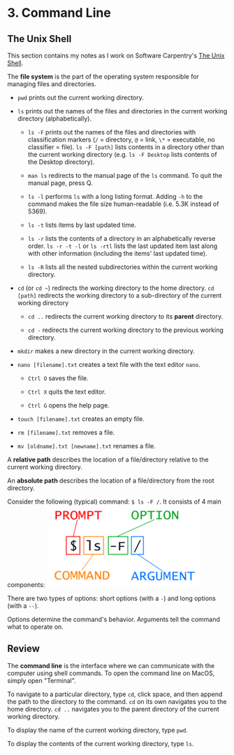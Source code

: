 # 3. Command Line

## The Unix Shell

This section contains my notes as I work on Software Carpentry's [The Unix Shell](https://swcarpentry.github.io/shell-novice/).

The **file system** is the part of the operating system responsible for managing files and directories.

- `pwd` prints out the current working directory.

- `ls` prints out the names of the files and directories in the current working directory (alphabetically).

  - `ls -F` prints out the names of the files and directories with classification markers (`/` = directory, `@` = link, `\*` = executable, no classifier = file). `ls -F [path]` lists contents in a directory other than the current working directory (e.g. `ls -F Desktop` lists contents of the Desktop directory).

  - `man ls` redirects to the manual page of the `ls` command. To quit the manual page, press Q.

  - `ls -l` performs `ls` with a long listing format. Adding `-h` to the command makes the file size human-readable (i.e. 5.3K instead of 5369).

  - `ls -t` lists items by last updated time.

  - `ls -r` lists the contents of a directory in an alphabetically reverse order. `ls -r -t -l` or `ls -rtl` lists the last updated item last along with other information (including the items' last updated time).

  - `ls -R` lists all the nested subdirectories within the current working directory.

- `cd` (or `cd ~`) redirects the working directory to the home directory. `cd [path]` redirects the working directory to a sub-directory of the current working directory

  - `cd ..` redirects the current working directory to its **parent** directory.

  - `cd -` redirects the current working directory to the previous working directory.

- `mkdir` makes a new directory in the current working directory.

- `nano [filename].txt` creates a text file with the text editor `nano`.

  - `Ctrl O` saves the file.

  - `Ctrl X` quits the text editor.

  - `Ctrl G` opens the help page.

- `touch [filename].txt` creates an empty file.

- `rm [filename].txt` removes a file.

- `mv [oldname].txt [newname].txt` renames a file.

A **relative path** describes the location of a file/directory relative to the current working directory.

An **absolute path** describes the location of a file/directory from the root directory.

Consider the following (typical) command: `$ ls -F /`. It consists of 4 main components:
![alt text](image-1.png)

There are two types of options: short options (with a `-`) and long options (with a `--`).

Options determine the command's behavior. Arguments tell the command what to operate on.

## Review

The **command line** is the interface where we can communicate with the computer using shell commands. To open the command line on MacOS, simply open "Terminal".

To navigate to a particular directory, type `cd`, click space, and then append the path to the directory to the command. `cd` on its own navigates you to the home directory. `cd ..` navigates you to the parent directory of the current working directory.

To display the name of the current working directory, type `pwd`.

To display the contents of the current working directory, type `ls`.
